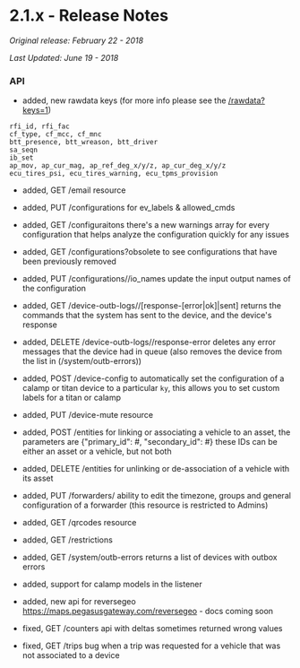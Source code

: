 # 2.1.x - Release Notes
*Original release: February 22 - 2018*

*Last Updated: June 19 - 2018*

### API
* added, new rawdata keys (for more info please see the [/rawdata?keys=1](https://pegasus1.pegasusgateway.com/api/rawdata?keys=1))

```
rfi_id, rfi_fac
cf_type, cf_mcc, cf_mnc
btt_presence, btt_wreason, btt_driver
sa_seqn
ib_set
ap_mov, ap_cur_mag, ap_ref_deg_x/y/z, ap_cur_deg_x/y/z
ecu_tires_psi, ecu_tires_warning, ecu_tpms_provision
```

* added, GET /email resource 
* added, PUT /configurations for ev_labels & allowed_cmds
* added, GET /configuraitons there's a new warnings array for every configuration that helps analyze the configuration quickly for any issues
* added, GET /configurations?obsolete to see configurations that have been previously removed 
* added, PUT /configurations/<ky>/io_names update the input output names of the configuration
* added, GET /device-outb-logs/<imei>/[response-[error|ok]|sent] returns the commands that the system has sent to the device, and the device's response
* added, DELETE /device-outb-logs/<imei>/response-error deletes any error messages that the device had in queue (also removes the device from the list in (/system/outb-errors))
* added, POST /device-config to automatically set the configuration of a calamp or titan device to a particular `ky`, this allows you to set custom labels for a titan or calamp
* added, PUT /device-mute resource
* added, POST /entities for linking or associating a vehicle to an asset, the parameters are {"primary_id": #, "secondary_id": #} these IDs can be either an asset or a vehicle, but not both
* added, DELETE /entities for unlinking or de-association of a vehicle with its asset
* added, PUT /forwarders/<id> ability to edit the timezone, groups and general configuration of a forwarder (this resource is restricted to Admins)
* added, GET /qrcodes resource
* added, GET /restrictions 
* added, GET /system/outb-errors returns a list of devices with outbox errors
* added, support for calamp models in the listener
* added, new api for reversegeo https://maps.pegasusgateway.com/reversegeo - docs coming soon

* fixed, GET /counters api with deltas sometimes returned wrong values
* fixed, GET /trips bug when a trip was requested for a vehicle that was not associated to a device
